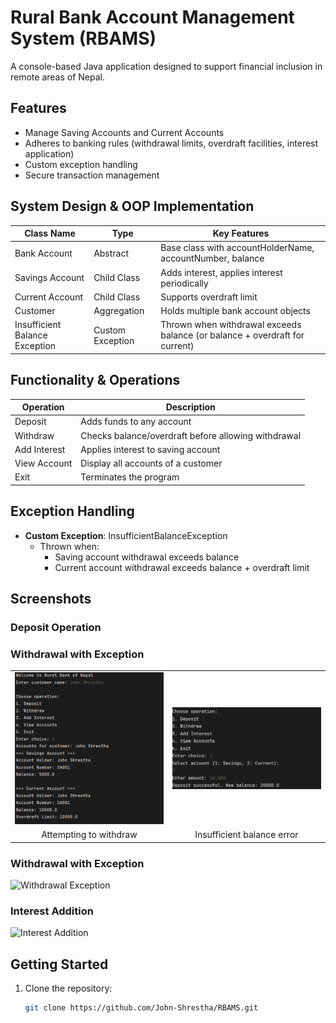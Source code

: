 # Rural Bank Account Management System (RBAMS)

A console-based Java application designed to support financial inclusion in remote areas of Nepal.

## Features
- Manage Saving Accounts and Current Accounts
- Adheres to banking rules (withdrawal limits, overdraft facilities, interest application)
- Custom exception handling
- Secure transaction management

## System Design & OOP Implementation

| Class Name                     | Type             | Key Features                                                                 |
|--------------------------------|------------------|------------------------------------------------------------------------------|
| Bank Account                   | Abstract         | Base class with accountHolderName, accountNumber, balance                   |
| Savings Account                | Child Class      | Adds interest, applies interest periodically                                |
| Current Account                | Child Class      | Supports overdraft limit                                                    |
| Customer                       | Aggregation      | Holds multiple bank account objects                                         |
| Insufficient Balance Exception | Custom Exception | Thrown when withdrawal exceeds balance (or balance + overdraft for current) |

## Functionality & Operations

| Operation      | Description                                                                 |
|----------------|----------------------------------------------------------------------------|
| Deposit        | Adds funds to any account                                                  |
| Withdraw       | Checks balance/overdraft before allowing withdrawal                        |
| Add Interest   | Applies interest to saving account                                         |
| View Account   | Display all accounts of a customer                                         |
| Exit           | Terminates the program                                                     |

## Exception Handling
- **Custom Exception**: InsufficientBalanceException
  - Thrown when:
    - Saving account withdrawal exceeds balance
    - Current account withdrawal exceeds balance + overdraft limit

## Screenshots

### Deposit Operation

### Withdrawal with Exception

<table>
  <tr>
    <td><img src="https://github.com/John-Shrestha/RBAMS/blob/b5b46a1c7e323643666992683236dd4e7aadd319/Screenshot%202025-05-27%20153055.png" alt="" width="400"></td>
    <td><img src="https://github.com/John-Shrestha/RBAMS/blob/68b42fcf47eaa9dc591febb709f1f4a48b0c641f/Screenshot%202025-05-27%20153137.png" alt="" width="400"></td>
  </tr>
  <tr>
    <td align="center">Attempting to withdraw</td>
    <td align="center">Insufficient balance error</td>
  </tr>
</table>

### Withdrawal with Exception
![Withdrawal Exception](screenshots/withdrawal_exception.png)

### Interest Addition
![Interest Addition](screenshots/interest_addition.png)

## Getting Started

1. Clone the repository:
   ```bash
   git clone https://github.com/John-Shrestha/RBAMS.git
